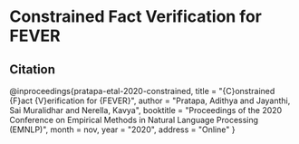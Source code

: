 # Constrained Fact Verification for FEVER

## Citation

@inproceedings{pratapa-etal-2020-constrained,
    title = "{C}onstrained {F}act {V}erification for {FEVER}",
    author = "Pratapa, Adithya  and
      Jayanthi, Sai Muralidhar  and
      Nerella, Kavya",
    booktitle = "Proceedings of the 2020 Conference on Empirical Methods in Natural Language Processing (EMNLP)",
    month = nov,
    year = "2020",
    address = "Online"
}

